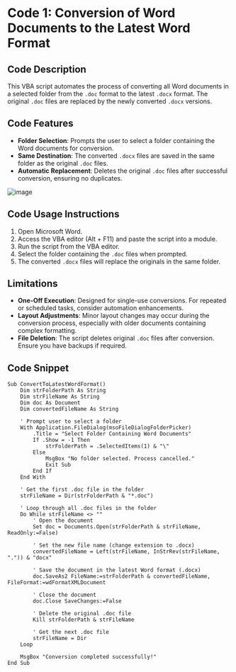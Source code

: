 # Code 1: Conversion of Word Documents to the Latest Word Format

## Code Description
This VBA script automates the process of converting all Word documents in a selected folder from the `.doc` format to the latest `.docx` format. The original `.doc` files are replaced by the newly converted `.docx` versions.

## Code Features
- **Folder Selection**: Prompts the user to select a folder containing the Word documents for conversion.
- **Same Destination**: The converted `.docx` files are saved in the same folder as the original `.doc` files.
- **Automatic Replacement**: Deletes the original `.doc` files after successful conversion, ensuring no duplicates.

![image](https://github.com/user-attachments/assets/227efdc5-724a-4e6f-b40b-58ffca445dd7)

## Code Usage Instructions
1. Open Microsoft Word.
2. Access the VBA editor (Alt + F11) and paste the script into a module.
3. Run the script from the VBA editor.
4. Select the folder containing the `.doc` files when prompted.
5. The converted `.docx` files will replace the originals in the same folder.

## Limitations
- **One-Off Execution**: Designed for single-use conversions. For repeated or scheduled tasks, consider automation enhancements.
- **Layout Adjustments**: Minor layout changes may occur during the conversion process, especially with older documents containing complex formatting.
- **File Deletion**: The script deletes original `.doc` files after conversion. Ensure you have backups if required.

## Code Snippet
```vba
Sub ConvertToLatestWordFormat()
    Dim strFolderPath As String
    Dim strFileName As String
    Dim doc As Document
    Dim convertedFileName As String
    
    ' Prompt user to select a folder
    With Application.FileDialog(msoFileDialogFolderPicker)
        .Title = "Select Folder Containing Word Documents"
        If .Show = -1 Then
            strFolderPath = .SelectedItems(1) & "\"
        Else
            MsgBox "No folder selected. Process cancelled."
            Exit Sub
        End If
    End With

    ' Get the first .doc file in the folder
    strFileName = Dir(strFolderPath & "*.doc")
    
    ' Loop through all .doc files in the folder
    Do While strFileName <> ""
        ' Open the document
        Set doc = Documents.Open(strFolderPath & strFileName, ReadOnly:=False)
        
        ' Set the new file name (change extension to .docx)
        convertedFileName = Left(strFileName, InStrRev(strFileName, ".")) & "docx"
        
        ' Save the document in the latest Word format (.docx)
        doc.SaveAs2 FileName:=strFolderPath & convertedFileName, FileFormat:=wdFormatXMLDocument
        
        ' Close the document
        doc.Close SaveChanges:=False
        
        ' Delete the original .doc file
        Kill strFolderPath & strFileName
        
        ' Get the next .doc file
        strFileName = Dir
    Loop
    
    MsgBox "Conversion completed successfully!"
End Sub
